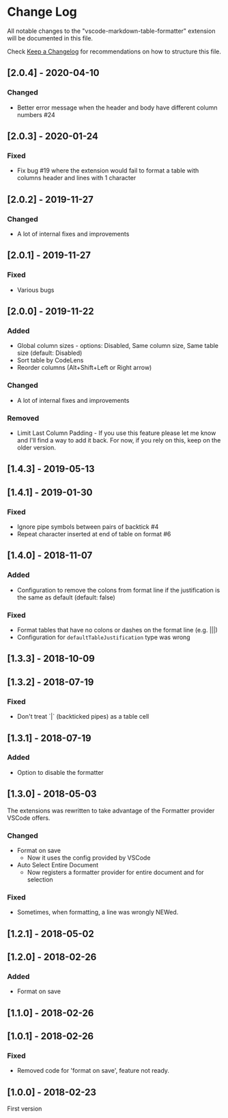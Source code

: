 # Change Log
All notable changes to the "vscode-markdown-table-formatter" extension will be documented in this file.

Check [Keep a Changelog](http://keepachangelog.com/) for recommendations on how to structure this file.


## [2.0.4] - 2020-04-10

### Changed
* Better error message when the header and body have different column numbers #24


## [2.0.3] - 2020-01-24

### Fixed
* Fix bug #19 where the extension would fail to format a table with columns header and lines with 1 character


## [2.0.2] - 2019-11-27

### Changed
* A lot of internal fixes and improvements 


## [2.0.1] - 2019-11-27

### Fixed
* Various bugs


## [2.0.0] - 2019-11-22

### Added
* Global column sizes - options: Disabled, Same column size, Same table size (default: Disabled)
* Sort table by CodeLens
* Reorder columns (Alt+Shift+Left or Right arrow)

### Changed
* A lot of internal fixes and improvements 

### Removed
* Limit Last Column Padding - If you use this feature please let me know and I'll find a way to add it back. For now, if you rely on this, keep on the older version.

## [1.4.3] - 2019-05-13

## [1.4.1] - 2019-01-30

### Fixed
* Ignore pipe symbols between pairs of backtick #4
* Repeat character inserted at end of table on format #6


## [1.4.0] - 2018-11-07

### Added
* Configuration to remove the colons from format line if the justification is the same as default (default: false)

### Fixed
* Format tables that have no colons or dashes on the format line (e.g. |||)
* Configuration for `defaultTableJustification` type was wrong


## [1.3.3] - 2018-10-09


## [1.3.2] - 2018-07-19

### Fixed
* Don't treat \`\|\` (backticked pipes) as a table cell


## [1.3.1] - 2018-07-19

### Added
* Option to disable the formatter


## [1.3.0] - 2018-05-03

The extensions was rewritten to take advantage of the Formatter provider VSCode offers.

### Changed
* Format on save
    - Now it uses the config provided by VSCode
* Auto Select Entire Document
    - Now registers a formatter provider for entire document and for selection

### Fixed
* Sometimes, when formatting, a line was wrongly NEWed.


## [1.2.1] - 2018-05-02


## [1.2.0] - 2018-02-26

### Added
* Format on save


## [1.1.0] - 2018-02-26


## [1.0.1] - 2018-02-26

### Fixed
* Removed code for 'format on save', feature not ready.


## [1.0.0] - 2018-02-23

First version
